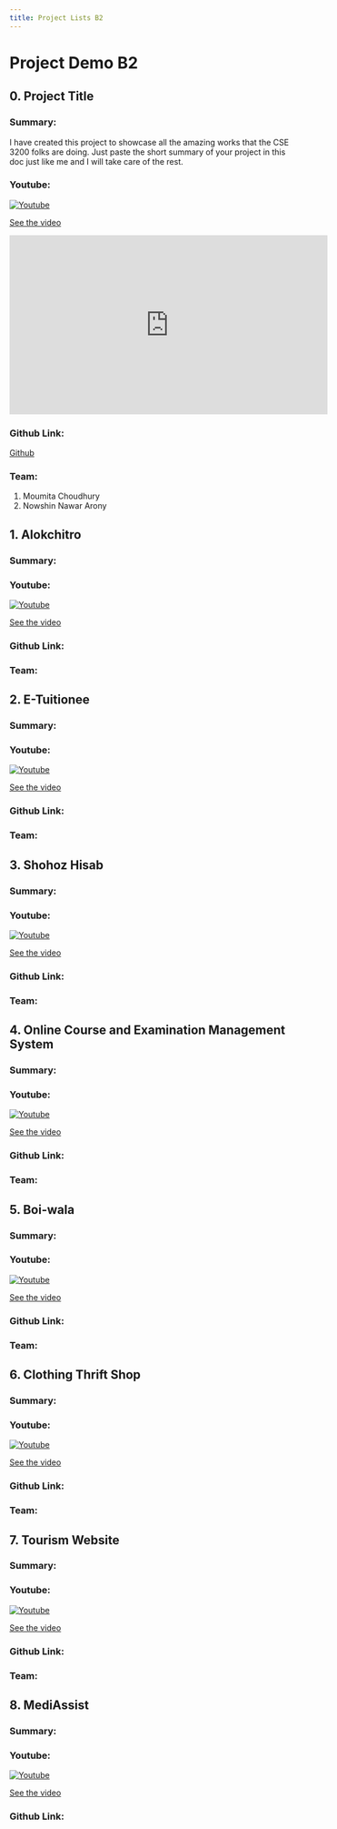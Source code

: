 ```yaml
---
title: Project Lists B2
---
```


# Project Demo B2

##  0. Project Title
### Summary:
[comment]: <> (Write short summary here)
I have created this project to showcase all the amazing works that the CSE 3200 folks are doing. Just paste the short summary of your project in this doc just like me and I will take care of the rest.

### Youtube:
[comment]: <> (Provide the youtube video link)

[![Youtube](https://img.youtube.com/vi/GhQdlIFylQ8/0.jpg)](https://www.youtube.com/watch?v=GhQdlIFylQ8)

[See the video](https://www.youtube.com/watch?v=GhQdlIFylQ8)

<iframe width="560" height="315" src="https://www.youtube.com/embed/GhQdlIFylQ8" frameborder="0" allow="accelerometer; autoplay; clipboard-write; encrypted-media; gyroscope; picture-in-picture" allowfullscreen></iframe>

### Github Link: 
[comment]: <> (Provide the youtube video link if any. The github link is optional)
[Github](https://github.com/CSE3200-Spring2020/CSE3200-Spring2020.github.io)

### Team:
1. Moumita Choudhury
2. Nowshin Nawar Arony



##  1. Alokchitro
### Summary:
[comment]: <> (Write short summary here)


### Youtube:
[comment]: <> (Provide the youtube video link)
[![Youtube](https://img.youtube.com/vi/[your_video_id_here]/0.jpg)](https://www.youtube.com/watch?v=[your_video_id_here])

[See the video](https://www.youtube.com/watch?v=[your_video_id_here])


### Github Link: 
[comment]: <> (Provide the youtube video link if any. The github link is optional)



### Team:
[comment]: <> (Provide team memebers name here)



##  2. E-Tuitionee
### Summary:
[comment]: <> (Write short summary here)


### Youtube:
[comment]: <> (Provide the youtube video link)
[![Youtube](https://img.youtube.com/vi/[your_video_id_here]/0.jpg)](https://www.youtube.com/watch?v=[your_video_id_here])

[See the video](https://www.youtube.com/watch?v=[your_video_id_here])

### Github Link: 
[comment]: <> (Provide the youtube video link if any. The github link is optional)




### Team:
[comment]: <> (Provide team memebers name here)



##  3. Shohoz Hisab
### Summary:
[comment]: <> (Write short summary here)


### Youtube:
[comment]: <> (Provide the youtube video link)
[![Youtube](https://img.youtube.com/vi/[your_video_id_here]/0.jpg)](https://www.youtube.com/watch?v=[your_video_id_here])

[See the video](https://www.youtube.com/watch?v=[your_video_id_here])

### Github Link: 
[comment]: <> (Provide the youtube video link if any. The github link is optional)


### Team:
[comment]: <> (Provide team memebers name here)



##  4. Online Course and Examination Management System
### Summary:
[comment]: <> (Write short summary here)


### Youtube:
[comment]: <> (Provide the youtube video link)
[![Youtube](https://img.youtube.com/vi/[your_video_id_here]/0.jpg)](https://www.youtube.com/watch?v=[your_video_id_here])

[See the video](https://www.youtube.com/watch?v=[your_video_id_here])

### Github Link: 
[comment]: <> (Provide the youtube video link if any. The github link is optional)


### Team:
[comment]: <> (Provide team memebers name here)



##  5. Boi-wala
### Summary:
[comment]: <> (Write short summary here)


### Youtube:
[comment]: <> (Provide the youtube video link)
[![Youtube](https://img.youtube.com/vi/[your_video_id_here]/0.jpg)](https://www.youtube.com/watch?v=[your_video_id_here])

[See the video](https://www.youtube.com/watch?v=[your_video_id_here])

### Github Link: 
[comment]: <> (Provide the youtube video link if any. The github link is optional)


### Team:
[comment]: <> (Provide team memebers name here)



##  6. Clothing Thrift Shop
### Summary:
[comment]: <> (Write short summary here)


### Youtube:
[comment]: <> (Provide the youtube video link)
[![Youtube](https://img.youtube.com/vi/[your_video_id_here]/0.jpg)](https://www.youtube.com/watch?v=[your_video_id_here])

[See the video](https://www.youtube.com/watch?v=[your_video_id_here])

### Github Link: 
[comment]: <> (Provide the youtube video link if any. The github link is optional)


### Team:
[comment]: <> (Provide team memebers name here)




##  7. Tourism Website
### Summary:
[comment]: <> (Write short summary here)


### Youtube:
[comment]: <> (Provide the youtube video link)
[![Youtube](https://img.youtube.com/vi/[your_video_id_here]/0.jpg)](https://www.youtube.com/watch?v=[your_video_id_here])

[See the video](https://www.youtube.com/watch?v=[your_video_id_here])

### Github Link: 
[comment]: <> (Provide the youtube video link if any. The github link is optional)


### Team:
[comment]: <> (Provide team memebers name here)



##  8. MediAssist
### Summary:
[comment]: <> (Write short summary here)


### Youtube:
[comment]: <> (Provide the youtube video link)
[![Youtube](https://img.youtube.com/vi/[your_video_id_here]/0.jpg)](https://www.youtube.com/watch?v=[your_video_id_here])

[See the video](https://www.youtube.com/watch?v=[your_video_id_here])

### Github Link: 
[comment]: <> (Provide the youtube video link if any. The github link is optional)
